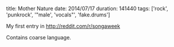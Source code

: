 title: Mother Nature
date: 2014/07/17
duration: 141440
tags: ['rock', 'punkrock', '"male', 'vocals"', 'fake.drums']

My first entry in http://reddit.com/r/songaweek

Contains coarse language.
